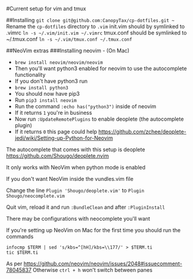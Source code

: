 #Current setup for vim and tmux

##Installing
`git clone git@github.com:CanopyTax/cp-dotfiles.git ~`
Rename the `cp-dotfiles` directory to `.vim`
init.vim should by symlinked to .vimrc
`ln -s ~/.vim/init.vim ~/.vimrc`
tmux.conf should be symlinked to ~/.tmux.conf
`ln -s ~/.vim/tmux.conf ~/.tmux.conf`

##NeoVim extras
###Installing neovim - (On Mac)
- `brew install neovim/neovim/neovim`
- Then you'll want python3 enabled for neovim to use the autocomplete functionality
- If you don't have python3 run
- `brew install python3`
- You should now have pip3
- Run `pip3 install neovim`
- Run the command `:echo has("python3")` inside of neovim
- If it returns `1` you're in business
- Now run `:UpdateRemotePlugins` to enable deoplete (the autocomplete plugin)
- If it returns `0` this page could help https://github.com/zchee/deoplete-jedi/wiki/Setting-up-Python-for-Neovim

The autocomplete that comes with this setup is deoplete https://github.com/Shougo/deoplete.nvim

It only works with NeoVim when python mode is enabled

If you don't want NeoVim inside the vundles.vim file

Change the line `Plugin 'Shougo/deoplete.vim'` to `Plugin Shougo/neocomplete.vim`

Quit vim, reload it and run `:BundleClean` and after `:PluginInstall`

There may be configurations with neocomplete you'll want

If you're setting up NeoVim on Mac for the first time you should run the commands
```
infocmp $TERM | sed 's/kbs=^[hH]/kbs=\\177/' > $TERM.ti
tic $TERM.ti
```
As per https://github.com/neovim/neovim/issues/2048#issuecomment-78045837
Otherwise `ctrl + h` won't switch between panes

